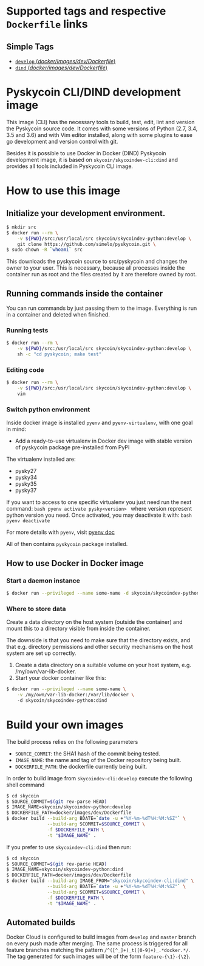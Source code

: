 # Supported tags and respective `Dockerfile` links

## Simple Tags

-	[`develop` (*docker/images/dev/Dockerfile*)](https://github.com/simelo/pyskycoin/blob/develop/docker/images/dev/Dockerfile)
-	[`dind` (*docker/images/dev/Dockerfile*)](https://github.com/simelo/pyskycoin/blob/develop/docker/images/dev/Dockerfile)

# Pyskycoin CLI/DIND development image

This image (CLI) has the necessary tools to build, test, edit, lint and version the Pyskycoin
source code. It comes with some versions of Python (2.7, 3.4, 3.5 and 3.6) and with Vim editor installed, along with some plugins
to ease go development and version control with git.

Besides it is possible to use Docker in Docker (DIND) Pyskycoin development image,
it is based on `skycoin/skycoindev-cli:dind` and provides all tools included in Pyskycoin CLI image.

# How to use this image

## Initialize your development environment.

```sh
$ mkdir src
$ docker run --rm \
    -v ${PWD}/src:/usr/local/src skycoin/skycoindev-python:develop \
    git clone https://github.com/simelo/pyskycoin.git \
$ sudo chown -R `whoami` src
```

This downloads the pyskycoin source to src/pyskycoin and changes the owner
to your user. This is necessary, because all processes inside the container run
as root and the files created by it are therefore owned by root.

## Running commands inside the container

You can run commands by just passing them to the image. Everything is run
in a container and deleted when finished.

### Running tests

```sh
$ docker run --rm \
    -v ${PWD}/src:/usr/local/src skycoin/skycoindev-python:develop \
    sh -c "cd pyskycoin; make test"
```

### Editing code

```sh
$ docker run --rm \
    -v ${PWD}/src:/usr/local/src skycoin/skycoindev-python:develop \
    vim
```

### Switch python environment

Inside docker image is installed `pyenv` and `pyenv-virtualenv`, with one goal in mind:
- Add a ready-to-use virtualenv in Docker dev image with stable version of pyskycoin package pre-installed from PyPI 

The virtualenv installed are:
- pysky27
- pysky34
- pysky35
- pysky37

If you want to access to one specific virtualenv you just need run the next command:
``bash
pyenv activate pysky<version>
``
where version represent python version you need.
Once activated, you may deactivate it with:
``bash
pyenv deactivate
``

For more details with `pyenv`, visit [pyenv doc](https://github.com/pyenv/pyenv/blob/master/COMMANDS.md#command-reference)

All of then contains `pyskycoin` package installed.

## How to use Docker in Docker image

### Start a daemon instance

```sh
$ docker run --privileged --name some-name -d skycoin/skycoindev-python:dind
```

### Where to store data

Create a data directory on the host system (outside the container) and mount this to a directory visible from inside the container.

The downside is that you need to make sure that the directory exists, and that e.g. directory permissions and other security mechanisms on the host system are set up correctly.

1. Create a data directory on a suitable volume on your host system, e.g. /my/own/var-lib-docker.
2. Start your docker container like this:

```sh
$ docker run --privileged --name some-name \
    -v /my/own/var-lib-docker:/var/lib/docker \ 
    -d skycoin/skycoindev-python:dind
```

# Build your own images

The build process relies on the following parameters

- `SOURCE_COMMIT`: the SHA1 hash of the commit being tested.
- `IMAGE_NAME`: the name and tag of the Docker repository being built.
- `DOCKERFILE_PATH`: the dockerfile currently being built.

In order to build image from `skycoindev-cli:develop` execute the following shell command

```sh
$ cd skycoin
$ SOURCE_COMMIT=$(git rev-parse HEAD)
$ IMAGE_NAME=skycoin/skycoindev-python:develop
$ DOCKERFILE_PATH=docker/images/dev/Dockerfile
$ docker build --build-arg BDATE=`date -u +"%Y-%m-%dT%H:%M:%SZ"` \
               --build-arg SCOMMIT=$SOURCE_COMMIT \
               -f $DOCKERFILE_PATH \
               -t "$IMAGE_NAME" .
```

If you prefer to use `skycoindev-cli:dind` then run:

```sh
$ cd skycoin
$ SOURCE_COMMIT=$(git rev-parse HEAD)
$ IMAGE_NAME=skycoin/skycoindev-python:dind
$ DOCKERFILE_PATH=docker/images/dev/Dockerfile
$ docker build --build-arg IMAGE_FROM="skycoin/skycoindev-cli:dind" \
               --build-arg BDATE=`date -u +"%Y-%m-%dT%H:%M:%SZ"` \
               --build-arg SCOMMIT=$SOURCE_COMMIT \
               -f $DOCKERFILE_PATH \
               -t "$IMAGE_NAME" .
```

## Automated builds

Docker Cloud is configured to build images from `develop`
and `master` branch on every push made after merging. The same process 
is triggered for all feature branches matching the pattern
`/^([^_]+)_t([0-9]+)_.*docker.*/`. The tag generated for such images
will be of the form `feature-{\1}-{\2}`.

